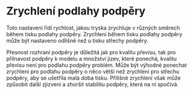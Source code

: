 Zrychlení podlahy podpěry
====
Toto nastavení řídí rychlost, jakou tryska zrychluje v různých směrech během tisku podlahy podpěry. Zrychlení během tisku podlahy podpěry může být nastaveno odlišně než u tisku střechy podpěry.

Přesnost rozhraní podpěry je důležitá jak pro kvalitu převisu, tak pro přilnavost podpěry k modelu a množství jizev, které ponechá, kvalitu převisu není pro podlahu podpěry problém. Může být výhodné ponechat zrychlení pro podlahu podpěry o něco větší než zrychlení pro střechu podpěry, aby se ušetřila malá doba tisku. Přílišné zrychlení však může způsobit další zjizvení a zhoršit stabilitu podpěry, která na ní spočívá.